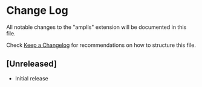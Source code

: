 # Change Log

All notable changes to the "amplls" extension will be documented in this file.

Check [Keep a Changelog](http://keepachangelog.com/) for recommendations on how to structure this file.

## [Unreleased]

- Initial release